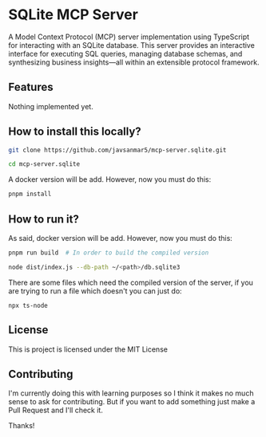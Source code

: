 # SQLite MCP Server

A Model Context Protocol (MCP) server implementation using TypeScript for interacting with an SQLite database. This server provides an interactive interface for executing SQL queries, managing database schemas, and synthesizing business insights—all within an extensible protocol framework.


## Features

Nothing implemented yet.


## How to install this locally?

```bash
git clone https://github.com/javsanmar5/mcp-server.sqlite.git

cd mcp-server.sqlite
```

A docker version will be add. However, now you must do this:
```bash
pnpm install
```

## How to run it?

As said, docker version will be add. However, now you must do this:

```bash
pnpm run build  # In order to build the compiled version

node dist/index.js --db-path ~/<path>/db.sqlite3
```

There are some files which need the compiled version of the server, if you are trying to run a file which doesn't you can just do:

```
npx ts-node
```

## License

This is project is licensed under the MIT License


## Contributing

I'm currently doing this with learning purposes so I think it makes no much sense to ask for contributing. But if you want to add something just make a Pull Request and I'll check it.


Thanks!
